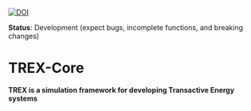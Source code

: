 [![DOI](https://zenodo.org/badge/276535281.svg)](https://zenodo.org/doi/10.5281/zenodo.7240410)

**Status**: Development (expect bugs, incomplete functions, and breaking changes)

# TREX-Core
**TREX is a simulation framework for developing Transactive Energy systems**
